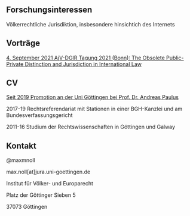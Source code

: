 ## Forschungsinteressen
Völkerrechtliche Jurisdiktion, insbesondere hinsichtich des Internets

## Vorträge
[4. September 2021 AjV-DGIR Tagung 2021 (Bonn): The Obsolete Public-Private Distinction and Jurisdiction in International Law](https://twitter.com/AjVGermany/status/1376503351421067269)

## CV
[Seit 2019 Promotion an der Uni Göttingen bei Prof. Dr. Andreas Paulus](https://www.uni-goettingen.de/de/428949.html)

2017-19 Rechtsreferendariat mit Stationen in einer BGH-Kanzlei und am Bundesverfassungsgericht

2011-16 Studium der Rechtswissenschaften in Göttingen und Galway

## Kontakt
@maxmnoll

max.noll[at]jura.uni-goettingen.de

Institut für Völker- und Europarecht

Platz der Göttinger Sieben 5

37073 Göttingen
